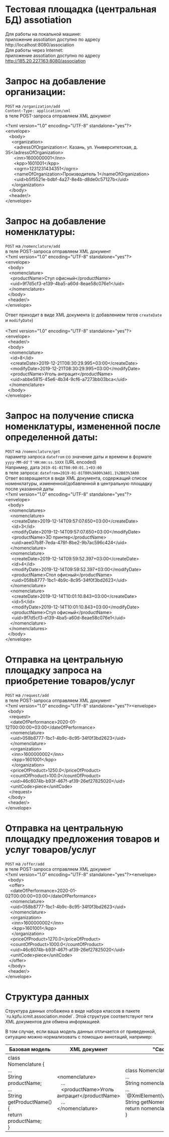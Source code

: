 Тестовая площадка (центральная БД) assotiation
==============================

Для работы на локальной машине:
<br/>
приложение assotiation доступно по адресу http://localhost:8080/association
<br/>
Для работы через Internet:
<br/>
приложение assotiation доступно по адресу http://185.20.227.163:8080/association
<br/>


Запрос на добавление организации:
==============================
`POST` на `/organization/add`
<br/>
`Content-Type: application/xml`
<br/>
в теле POST-запроса отправляем XML документ<br/>

&lt;?xml version="1.0" encoding="UTF-8" standalone="yes"?&gt;<br/>
&lt;envelope&gt;<br/>
&nbsp;&nbsp;    &lt;body&gt;<br/>
&nbsp;&nbsp;&nbsp;&nbsp;        &lt;organization&gt;<br/>
&nbsp;&nbsp;&nbsp;&nbsp;&nbsp;&nbsp;            &lt;adressOfOrganization&gt;г. Казань, ул. Университетская, д. 35&lt;/adressOfOrganization&gt;<br/>
&nbsp;&nbsp;&nbsp;&nbsp;&nbsp;&nbsp;            &lt;inn&gt;1600000001&lt;/inn&gt;<br/>
&nbsp;&nbsp;&nbsp;&nbsp;&nbsp;&nbsp;            &lt;kpp&gt;1601001&lt;/kpp&gt;<br/>
&nbsp;&nbsp;&nbsp;&nbsp;&nbsp;&nbsp;            &lt;ogrn&gt;1231231434351&lt;/ogrn&gt;<br/>
&nbsp;&nbsp;&nbsp;&nbsp;&nbsp;&nbsp;            &lt;nameOfOrganization&gt;Производитель 1&lt;/nameOfOrganization&gt;<br/>
&nbsp;&nbsp;&nbsp;&nbsp;&nbsp;&nbsp;            &lt;uid&gt;b5f5521e-bdbf-4a27-8e4b-d8de0c57127b&lt;/uid&gt;<br/>
&nbsp;&nbsp;&nbsp;&nbsp;        &lt;/organization&gt;<br/>
&nbsp;&nbsp;    &lt;/body&gt;<br/>
&nbsp;&nbsp;    &lt;header/&gt;<br/>
&lt;/envelope&gt;<br/>

Запрос на добавление номенклатуры:
==============================
`POST` на `/nomenclature/add`
<br/>
в теле POST-запроса отправляем XML документ<br/>
&lt;?xml version="1.0" encoding="UTF-8" standalone="yes"?&gt;<br/>
&lt;envelope&gt;<br/>
&nbsp;    &lt;body&gt;<br/>
&nbsp;&nbsp;        &lt;nomenclature&gt;<br/>
&nbsp;&nbsp;&nbsp;            &lt;productName&gt;Стул офисный&lt;/productName&gt;<br/>
&nbsp;&nbsp;&nbsp;            &lt;uid&gt;9f7d5cf3-e139-4ba5-a60d-8eae58c076e1&lt;/uid&gt;<br/>
&nbsp;&nbsp;        &lt;/nomenclature&gt;<br/>
&nbsp;    &lt;/body&gt;<br/>
&nbsp;    &lt;header/&gt;<br/>
&lt;/envelope&gt;<br/>

Ответ приходит в виде XML документа (с добавлением тегов `createDate` и `modifyDate`)<br/>
<br/>
&lt;?xml version="1.0" encoding="UTF-8" standalone="yes"?&gt;<br/>
&lt;envelope&gt;<br/>
&nbsp;	&lt;header/&gt;<br/>
&nbsp;	&lt;body&gt;<br/>
&nbsp;&nbsp;		&lt;nomenclature&gt;<br/>
&nbsp;&nbsp;&nbsp;			&lt;id&gt;8&lt;/id&gt;<br/>
&nbsp;&nbsp;&nbsp;			&lt;createDate&gt;2019-12-21T08:30:29.995+03:00&lt;/createDate&gt;<br/>
&nbsp;&nbsp;&nbsp;			&lt;modifyDate&gt;2019-12-21T08:30:29.995+03:00&lt;/modifyDate&gt;<br/>
&nbsp;&nbsp;&nbsp;			&lt;productName&gt;Уголь антрацит&lt;/productName&gt;<br/>
&nbsp;&nbsp;&nbsp;			&lt;uid&gt;abbe5815-45e6-4b34-9cf6-a7273bb03bca&lt;/uid&gt;<br/>
&nbsp;&nbsp;		&lt;/nomenclature&gt;<br/>
&nbsp;	&lt;/body&gt;<br/>
&lt;/envelope&gt;<br/>

Запрос на получение списка номенклатуры, измененной после определенной даты:
==============================
`POST` на `/nomenclature/get`
<br/>
параметр запроса `datefrom` со значение даты и времени в формате `yyyy-MM-dd'T'HH:mm:ss.SXXX` (URL encoded)
<br/>
Например, дата `2019-01-01T00:00:01.1+03:00` <br/>
в теле запроса: `datefrom=2019-01-01T00%3A00%3A01.1%2B03%3A00`
<br/>
Ответ возвращается в виде XML документа, содержащий список номенклатуры, измененной/добавленной в центральную площадку после указанной даты
<br/>
&lt;?xml version="1.0" encoding="UTF-8" standalone="yes"?><br/>
&lt;envelope&gt;<br/>
&nbsp;	&lt;body&gt;<br/>
&nbsp;&nbsp;		&lt;nomenclatures&gt;<br/>
&nbsp;&nbsp;&nbsp;			&lt;nomenclature&gt;<br/>
&nbsp;&nbsp;&nbsp;&nbsp;				&lt;createDate&gt;2019-12-14T09:57:07.650+03:00&lt;/createDate&gt;<br/>
&nbsp;&nbsp;&nbsp;&nbsp;				&lt;id&gt;3&lt;/id&gt;<br/>
&nbsp;&nbsp;&nbsp;&nbsp;				&lt;modifyDate&gt;2019-12-14T09:57:07.650+03:00&lt;/modifyDate&gt;<br/>
&nbsp;&nbsp;&nbsp;&nbsp;				&lt;productName&gt;3D принтер&lt;/productName&gt;<br/>
&nbsp;&nbsp;&nbsp;&nbsp;				&lt;uid&gt;aee07b8f-7eda-478f-8be2-9b7ac596c424&lt;/uid&gt;<br/>
&nbsp;&nbsp;&nbsp;			&lt;/nomenclature&gt;<br/>
&nbsp;&nbsp;&nbsp;			&lt;nomenclature&gt;<br/>
&nbsp;&nbsp;&nbsp;&nbsp;				&lt;createDate&gt;2019-12-14T09:59:52.397+03:00&lt;/createDate&gt;<br/>
&nbsp;&nbsp;&nbsp;&nbsp;				&lt;id&gt;4&lt;/id&gt;<br/>
&nbsp;&nbsp;&nbsp;&nbsp;				&lt;modifyDate&gt;2019-12-14T09:59:52.397+03:00&lt;/modifyDate&gt;<br/>
&nbsp;&nbsp;&nbsp;&nbsp;				&lt;productName&gt;Стол офисный&lt;/productName&gt;<br/>
&nbsp;&nbsp;&nbsp;&nbsp;				&lt;uid&gt;058b8777-1bc1-4b9c-8c95-34f0f3bd2623&lt;/uid&gt;<br/>
&nbsp;&nbsp;&nbsp;			&lt;/nomenclature&gt;<br/>
&nbsp;&nbsp;&nbsp;			&lt;nomenclature&gt;<br/>
&nbsp;&nbsp;&nbsp;&nbsp;				&lt;createDate&gt;2019-12-14T10:01:10.843+03:00&lt;/createDate&gt;<br/>
&nbsp;&nbsp;&nbsp;&nbsp;				&lt;id&gt;5&lt;/id&gt;<br/>
&nbsp;&nbsp;&nbsp;&nbsp;				&lt;modifyDate&gt;2019-12-14T10:01:10.843+03:00&lt;/modifyDate&gt;<br/>
&nbsp;&nbsp;&nbsp;&nbsp;				&lt;productName&gt;Стул офисный&lt;/productName&gt;<br/>
&nbsp;&nbsp;&nbsp;&nbsp;				&lt;uid&gt;9f7d5cf3-e139-4ba5-a60d-8eae58c076e1&lt;/uid&gt;<br/>
&nbsp;&nbsp;&nbsp;			&lt;/nomenclature&gt;<br/>
&nbsp;&nbsp;		&lt;/nomenclatures&gt;<br/>
&nbsp;	&lt;/body&gt;<br/>
&lt;/envelope&gt;<br/>

Отправка на центральную площадку запроса на приобретение товаров/услуг
==============================
`POST` на `/request/add`
<br/>
в теле POST-запроса отправляем XML документ<br/>
&lt;?xml version="1.0" encoding="UTF-8" standalone="yes"?&gt;&lt;envelope&gt;<br/>
&nbsp;    &lt;body&gt;<br/>
&nbsp;&nbsp;        &lt;request&gt;<br/>
&nbsp;&nbsp;&nbsp;            &lt;dateOfPerformance&gt;2020-01-12T00:00:00+03:00&lt;/dateOfPerformance&gt;<br/>
&nbsp;&nbsp;&nbsp;            &lt;nomenclature&gt;<br/>
&nbsp;&nbsp;&nbsp;                &lt;uid&gt;058b8777-1bc1-4b9c-8c95-34f0f3bd2623&lt;/uid&gt;<br/>
&nbsp;&nbsp;&nbsp;            &lt;/nomenclature&gt;<br/>
&nbsp;&nbsp;&nbsp;            &lt;organization&gt;<br/>
&nbsp;&nbsp;&nbsp;&nbsp;                &lt;inn&gt;1600000002&lt;/inn&gt;<br/>
&nbsp;&nbsp;&nbsp;&nbsp;               &lt;kpp&gt;1601001&lt;/kpp&gt;<br/>
&nbsp;&nbsp;&nbsp;&nbsp;            &lt;/organization&gt;<br/>
&nbsp;&nbsp;&nbsp;            &lt;priceOfProduct&gt;1250.0&lt;/priceOfProduct&gt;<br/>
&nbsp;&nbsp;&nbsp;            &lt;countOfProduct&gt;100.0&lt;/countOfProduct&gt;<br/>
&nbsp;&nbsp;&nbsp;            &lt;uid&gt;46c6074b-b93f-467f-af39-26ef27825020&lt;/uid&gt;<br/>
&nbsp;&nbsp;&nbsp;            &lt;unitCode&gt;piece&lt;/unitCode&gt;<br/>
&nbsp;&nbsp;        &lt;/request&gt;<br/>
&nbsp;    &lt;/body&gt;<br/>
&nbsp;    &lt;header/&gt;<br/>
&lt;/envelope&gt;<br/>

Отправка на центральную площадку предложения товаров и услуг товаров/услуг
==============================
`POST` на `/offer/add`
<br/>
в теле POST-запроса отправляем XML документ<br/>
&lt;?xml version="1.0" encoding="UTF-8" standalone="yes"?&gt;&lt;envelope&gt;<br/>
&nbsp;    &lt;body&gt;<br/>
&nbsp;&nbsp;        &lt;offer&gt;<br/>
&nbsp;&nbsp;&nbsp;            &lt;dateOfPerformance&gt;2020-01-02T00:00:00+03:00&lt;/dateOfPerformance&gt;<br/>
&nbsp;&nbsp;&nbsp;            &lt;nomenclature&gt;<br/>
&nbsp;&nbsp;&nbsp;                &lt;uid&gt;058b8777-1bc1-4b9c-8c95-34f0f3bd2623&lt;/uid&gt;<br/>
&nbsp;&nbsp;&nbsp;            &lt;/nomenclature&gt;<br/>
&nbsp;&nbsp;&nbsp;            &lt;organization&gt;<br/>
&nbsp;&nbsp;&nbsp;&nbsp;                &lt;inn&gt;1600000002&lt;/inn&gt;<br/>
&nbsp;&nbsp;&nbsp;&nbsp;               &lt;kpp&gt;1601001&lt;/kpp&gt;<br/>
&nbsp;&nbsp;&nbsp;&nbsp;            &lt;/organization&gt;<br/>
&nbsp;&nbsp;&nbsp;            &lt;priceOfProduct&gt;1270.0&lt;/priceOfProduct&gt;<br/>
&nbsp;&nbsp;&nbsp;            &lt;countOfProduct&gt;1000.0&lt;/countOfProduct&gt;<br/>
&nbsp;&nbsp;&nbsp;            &lt;uid&gt;46c6074b-b93f-467f-af39-26ef27825020&lt;/uid&gt;<br/>
&nbsp;&nbsp;&nbsp;            &lt;unitCode&gt;piece&lt;/unitCode&gt;<br/>
&nbsp;&nbsp;        &lt;/offer&gt;<br/>
&nbsp;    &lt;/body&gt;<br/>
&nbsp;    &lt;header/&gt;<br/>
&lt;/envelope&gt;<br/>



Структура данных
==============================
<p>Структура данных отобажена в виде набора классов в пакете `ru.kpfu.icmit.association.model`. Этой структуре соответствуют теги XML документов для обмена информацией.
<p>В том случае, если ваша модель данных отличается от приведенной, ситуацию можно нормализовать с помощью аннотаций, например:
<br/>
<table>
	<th>Базовая модель</th>
	<th>XML документ</th>
	<th>"Своя" модель</th>
	<tbody>
	<tr>
		<td>
		class Nomenclature { <br/>
			...<br/>
			String productName;<br/>
			...<br/>
			String getProductName() {<br/>
				return productName;<br/>
			}<br/>
		</td>
		<td>			
		&lt;nomenclature&gt;<br/>
&nbsp;&nbsp;&nbsp;...<br/>
&nbsp;&nbsp;&nbsp;&lt;productName&gt;Уголь антрацит&lt;/productName&gt;<br/>
&nbsp;&nbsp;&nbsp;...<br/>
		&lt;/nomenclature&gt;<br/>
		</td>
		<td>
				class Nomenclature { <br/>
			...<br/>
			String nomenclatureName;<br/>
			...<br/>
			`@XmlElement(value="productName")`<br/>
			String getNomenclatureName() {<br/>
				return nomenclatureName;<br/>
			}<br/>
		</td>
	</tr>
	<tr></tr>
	<tr></tr>
</tbody>

</table>